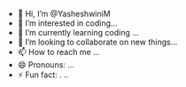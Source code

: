 - 👋 Hi, I’m @YasheshwiniM
- 👀 I’m interested in coding...
- 🌱 I’m currently learning coding ...
- 💞️ I’m looking to collaborate on new things...
- 📫 How to reach me  ...
- 😄 Pronouns:  ...
- ⚡ Fun fact: . ..

<!---
YasheshwiniM/YasheshwiniM is a ✨ special ✨ repository because its `README.md` (this file) appears on your GitHub profile.
You can click the Preview link to take a look at your changes.
--->
